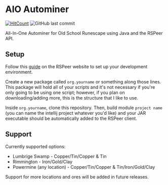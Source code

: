 # AIO Autominer

[![HitCount](http://hits.dwyl.com/DavidSadowsky/Autominer.svg)](http://hits.dwyl.com/DavidSadowsky/RSBot-Suite)
![GitHub last commit](https://img.shields.io/github/last-commit/google/skia.svg?style=flat)

All-In-One Autominer for Old School Runescape using Java and the RSPeer API.

## Setup

Follow this [guide](https://docs.rspeer.org/docs/setting-up-dev-environment) on the RSPeer website to set up your development environment.

Create a new package called `org.yourname` or something along those lines. This package will hold all of your scripts and it's not necessary if you're only going to be using one script; however, if you plan on downloading/adding more, this is the structure that I like to use.

Inside `org.yourname`, clone this repository. Then, build module `project name` (you can name the intellij project whatever you'd like) and your JAR executable should be automatically added to the RSPeer client.

## Support

Currently supported options:

- Lumbrige Swamp - Copper/Tin/Copper & Tin
- Rimmington - Iron/Gold/Clay
- Powermine (any location) - Copper/Tin/Copper & Tin/Iron/Gold/Clay

Support for more locations and ores will be added in future releases.
